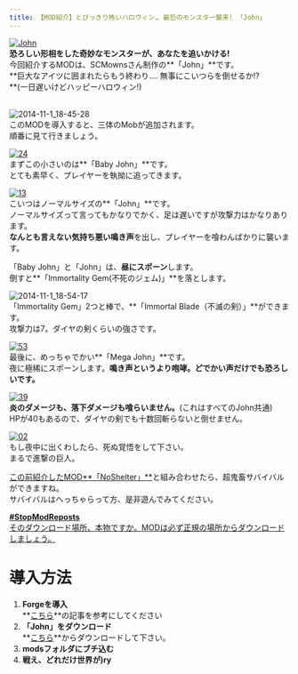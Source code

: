 ```yaml
---
title: 【MOD紹介】とびっきり怖いハロウィン… 最恐のモンスター襲来! 「John」
---
```


[![John](https://cdn-ak.f.st-hatena.com/images/fotolife/s/sasigume/20210208/20210208131501.png)](#1/e/1e510a20.png "John")  
**恐ろしい形相をした奇妙なモンスターが、あなたを追いかける!**  
今回紹介するMODは、SCMownsさん制作の**「John」**です。  
**巨大なアイツに囲まれたらもう終わり…. 無事にこいつらを倒せるか!?  
**(一日遅いけどハッピーハロウィン!)

   
![2014-11-1_18-45-28](https://cdn-ak.f.st-hatena.com/images/fotolife/s/sasigume/20210208/20210208135743.jpg)  
このMODを導入すると、三体のMobが追加されます。  
順番に見て行きましょう。

[![24](https://cdn-ak.f.st-hatena.com/images/fotolife/s/sasigume/20210208/20210208153720.png)](#a/9/a9caf5fa.png "24")  
まずこの小さいのは**「Baby John」**です。  
とても素早く、プレイヤーを執拗に追ってきます。

[![13](https://cdn-ak.f.st-hatena.com/images/fotolife/s/sasigume/20210208/20210208175049.png)](#e/f/ef102e7d.png "13")  
こいつはノーマルサイズの**「John」**です。  
ノーマルサイズって言ってもかなりでかく、足は遅いですが攻撃力はかなりあります。  
**なんとも言えない気持ち悪い鳴き声**を出し、プレイヤーを喰わんばかりに襲います。

「Baby John」と「John」は、**昼にスポーン**します。  
倒すと**「Immortality Gem(不死のジェム)」**を落とします。

![2014-11-1_18-54-17](https://cdn-ak.f.st-hatena.com/images/fotolife/s/sasigume/20210208/20210208143156.jpg)  
「Immortality Gem」2つと棒で、**「Immortal Blade（不滅の剣）」**ができます。  
攻撃力は7。ダイヤの剣くらいの強さです。

[![53](https://cdn-ak.f.st-hatena.com/images/fotolife/s/sasigume/20210208/20210208162320.png)](#d/8/d8296445.png "53")  
最後に、めっちゃでかい**「Mega John」**です。  
夜に極稀にスポーンします。**鳴き声というより咆哮。どでかい声だけでも恐ろしいです。**

[![39](https://cdn-ak.f.st-hatena.com/images/fotolife/s/sasigume/20210208/20210208151329.png)](#9/3/93a0a8ee.png "39")  
**炎のダメージも、落下ダメージも喰らいません。**(これはすべてのJohn共通)  
HPが40もあるので、ダイヤの剣でも十数回斬らないと倒せません。

[![02](https://cdn-ak.f.st-hatena.com/images/fotolife/s/sasigume/20210208/20210208154221.png)](#a/e/aee17181.png "02")  
もし夜中に出くわしたら、死ぬ覚悟をして下さい。  
まるで進撃の巨人。

[この前紹介したMOD**「NoShelter」**](./noshelter/ "【MOD紹介】激ムズい! どこでもゾンビが追いかけてくる 「NoShelter」 【Minecraft】")と組み合わせたら、超鬼畜サバイバルができますね。  
サバイバルはへっちゃらって方、是非遊んでみてください。

[**#StopModReposts**  
そのダウンロード場所、本物ですか。MODは必ず正規の場所からダウンロードしましょう。](https://www.napoan.com/stop-mod-reposts/)

# 導入方法 

1.  **Forgeを導入**  
    **[こちら](/new-way-to-install-mod/)**の記事を参考にしてください
2.  **「John」をダウンロード**  
    **[こちら](http://www.minecraftforum.net/forums/mapping-and-modding/minecraft-mods/1283649-1-6-4-smp-john-v3-2-revived-mega-giant-john-baby)**からダウンロードして下さい。
3.  **modsフォルダにブチ込む** 
4.  **戦え、どれだけ世界が)ry**
